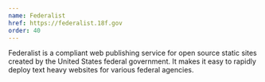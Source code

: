 ```yaml
---
name: Federalist
href: https://federalist.18f.gov
order: 40
---
```


Federalist is a compliant web publishing service for open source static sites created by the United States federal government. It makes it easy to rapidly deploy text heavy websites for various federal agencies.
